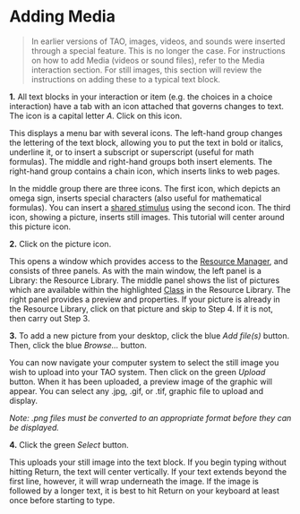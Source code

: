 # Adding Media

>In earlier versions of TAO, images, videos, and sounds were inserted through a special feature. This is no longer the case. For instructions on how to add Media (videos or sound files), refer to the Media interaction section. For still images, this section will review the instructions on adding these to a typical text block.

**1.** All text blocks in your interaction or item (e.g. the choices in a choice interaction) have a tab with an icon attached that governs changes to text. The icon is a capital letter *A*. Click on this icon.

This displays a menu bar with several icons. The left-hand group changes the lettering of the text block, allowing you to put the text in bold or italics, underline it, or to insert a subscript or superscript (useful for math formulas). The middle and right-hand groups both insert elements. The right-hand group contains a chain icon, which inserts links to web pages. 

In the middle group there are three icons. The first icon, which depicts an omega sign, inserts special characters (also useful for mathematical formulas). You can insert a [shared stimulus](../appendix/glossary.md#shared-stimulus) using the second icon. The third icon, showing a picture, inserts still images. This tutorial will center around this picture icon.

**2.** Click on the picture icon.

This opens a window which provides access to the [Resource Manager](../appendix/glossary.md#resource-manager), and consists of three panels. As with the main window, the left panel is a Library: the Resource Library. The middle panel shows the list of pictures which are available within the highlighted [Class](../appendix/glossary.md#class) in the Resource Library. The right panel provides a preview and properties. If your picture is already in the Resource Library, click on that picture and skip to Step 4. If it is not, then carry out Step 3.

**3.** To add a new picture from your desktop, click the blue *Add file(s)* button. Then, click the blue *Browse...* button.

You can now navigate your computer system to select the still image you wish to upload into your TAO system. Then click on the green *Upload* button. When it has been uploaded, a preview image of the graphic will appear. You can select any .jpg, .gif, or .tif, graphic file to upload and display. 

*Note: .png files must be converted to an appropriate format before they can be displayed.*

**4.** Click the green *Select* button.

This uploads your still image into the text block. If you begin typing without hitting Return, the text will center vertically. If your text extends beyond the first line, however, it will wrap underneath the image. If the image is followed by a longer text, it is best to hit Return on your keyboard at least once before starting to type.